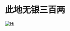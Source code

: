 # 此地无银三百两

[![Hi](https://github.com/abhisheknaiidu/abhisheknaiidu/blob/master/code.gif?raw=true)]()
